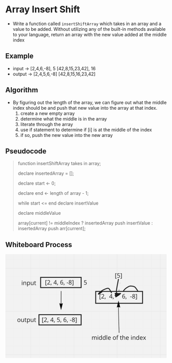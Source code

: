 # Array Insert Shift
- Write a function called `insertShiftArray` which takes in an array and a value to be added. Without utilizing any of the built-in methods available to your language, return an array with the new value added at the middle index

## Example
- input -> [2,4,6,-8], 5 [42,8,15,23,42], 16
- output -> [2,4,5,6,-8] [42,8,15,16,23,42]

## Algorithm
- By figuring out the length of the array, we can figure out what the middle index should be and push that new value into the array at that index.
    1. create a new empty array
    2. determine what the middle is in the array
    3. literate through the array
    4. use if statement to determine if [i] is at the middle of the index
    5. if so, push the new value into the new array

## Pseudocode
>function insertShiftArray takes in array;
>
>declare insertedArray = [];
>
>declare start <- 0;
>
>declare end <- length of array - 1;
>
>while start <= end
> declare insertValue
>
> declare middleValue
>
> array[current] != middleIndex ? insertedArray push insertValue : insertedArray push arr[current];

## Whiteboard Process
![](challenge2.png)